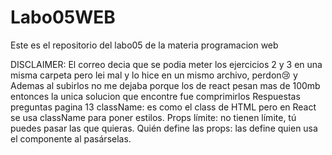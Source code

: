 # Labo05WEB
Este es el repositorio del labo05 de la materia programacion web

DISCLAIMER: El correo decia que se podia meter los ejercicios 2 y 3 en una misma carpeta pero lei mal y lo hice en un mismo archivo, perdon😢
y Ademas al subirlos no me dejaba porque los de react pesan mas de 100mb entonces la unica solucion que encontre fue comprimirlos 
Respuestas preguntas pagina 13
className: es como el class de HTML pero en React se usa className para poner estilos.
Props límite: no tienen límite, tú puedes pasar las que quieras. 
Quién define las props: las define quien usa el componente al pasárselas.
